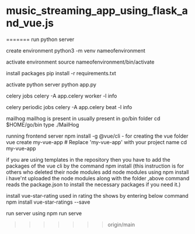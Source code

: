 
# music_streaming_app_using_flask_and_vue.js
=======
run python server

create environment
python3 -m venv nameofenvironment

activate environment
source nameofenvironment/bin/activate

install packages
pip install -r requirements.txt

activate python server
python app.py

celery jobs
celery -A app.celery worker -l info

celery periodic jobs 
celery -A app.celery beat -l info

mailhog 
mailhog is present in usually present in go/bin folder
cd $HOME/go/bin
type ./MailHog

running frontend server
npm install -g @vue/cli - for creating the vue folder
vue create my-vue-app  # Replace 'my-vue-app' with your project name
cd my-vue-app

if you are using templates in the repository then you have to 
add the packages of the vue cli by the command
npm install
(this instruction is for others who deleted their node modules 
add node modules using 
npm install
i have'nt uploaded the node modules along with the folder ,above command reads the package.json to install the necessary packages if you need it.)

install vue-star-rating used in rating the shows by entering below command
npm install vue-star-ratings --save

run server using 
npm run serve

>>>>>>> origin/main
